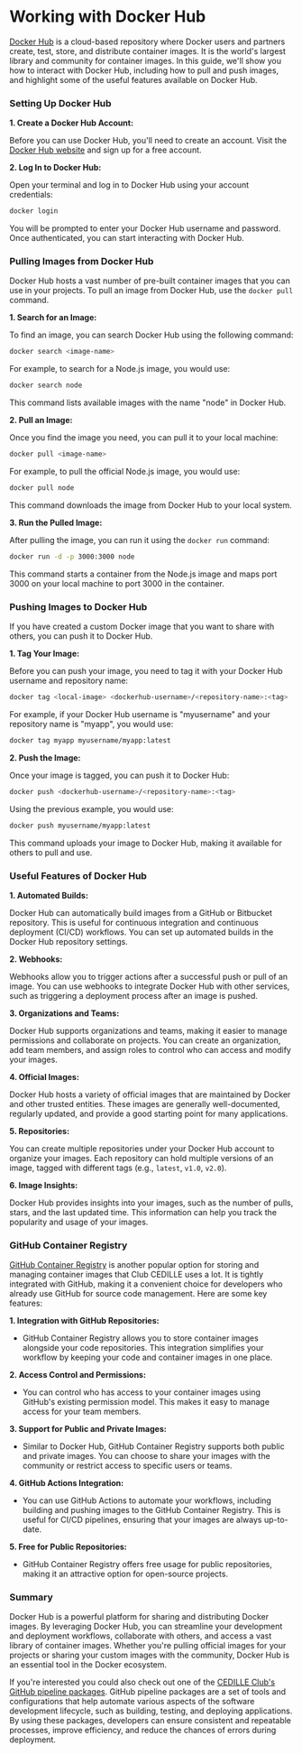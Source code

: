 # Working with Docker Hub

[Docker Hub](https://hub.docker.com/) is a cloud-based repository where Docker
users and partners create, test, store, and distribute container images. It is
the world's largest library and community for container images. In this guide,
we'll show you how to interact with Docker Hub, including how to pull and push
images, and highlight some of the useful features available on Docker Hub.

### Setting Up Docker Hub

**1. Create a Docker Hub Account:**

Before you can use Docker Hub, you'll need to create an account. Visit the
[Docker Hub website](https://hub.docker.com/) and sign up for a free account.

**2. Log In to Docker Hub:**

Open your terminal and log in to Docker Hub using your account credentials:

```bash
docker login
```

You will be prompted to enter your Docker Hub username and password. Once
authenticated, you can start interacting with Docker Hub.

### Pulling Images from Docker Hub

Docker Hub hosts a vast number of pre-built container images that you can use in
your projects. To pull an image from Docker Hub, use the `docker pull` command.

**1. Search for an Image:**

To find an image, you can search Docker Hub using the following command:

```bash
docker search <image-name>
```

For example, to search for a Node.js image, you would use:

```bash
docker search node
```

This command lists available images with the name "node" in Docker Hub.

**2. Pull an Image:**

Once you find the image you need, you can pull it to your local machine:

```bash
docker pull <image-name>
```

For example, to pull the official Node.js image, you would use:

```bash
docker pull node
```

This command downloads the image from Docker Hub to your local system.

**3. Run the Pulled Image:**

After pulling the image, you can run it using the `docker run` command:

```bash
docker run -d -p 3000:3000 node
```

This command starts a container from the Node.js image and maps port 3000 on
your local machine to port 3000 in the container.

### Pushing Images to Docker Hub

If you have created a custom Docker image that you want to share with others,
you can push it to Docker Hub.

**1. Tag Your Image:**

Before you can push your image, you need to tag it with your Docker Hub username
and repository name:

```bash
docker tag <local-image> <dockerhub-username>/<repository-name>:<tag>
```

For example, if your Docker Hub username is "myusername" and your repository
name is "myapp", you would use:

```bash
docker tag myapp myusername/myapp:latest
```

**2. Push the Image:**

Once your image is tagged, you can push it to Docker Hub:

```bash
docker push <dockerhub-username>/<repository-name>:<tag>
```

Using the previous example, you would use:

```bash
docker push myusername/myapp:latest
```

This command uploads your image to Docker Hub, making it available for others to
pull and use.

### Useful Features of Docker Hub

**1. Automated Builds:**

Docker Hub can automatically build images from a GitHub or Bitbucket
repository. This is useful for continuous integration and continuous deployment
(CI/CD) workflows. You can set up automated builds in the Docker Hub repository
settings.

**2. Webhooks:**

Webhooks allow you to trigger actions after a successful push or pull of an
image. You can use webhooks to integrate Docker Hub with other services, such as
triggering a deployment process after an image is pushed.

**3. Organizations and Teams:**

Docker Hub supports organizations and teams, making it easier to manage
permissions and collaborate on projects. You can create an organization, add
team members, and assign roles to control who can access and modify your images.

**4. Official Images:**

Docker Hub hosts a variety of official images that are maintained by Docker and
other trusted entities. These images are generally well-documented, regularly
updated, and provide a good starting point for many applications.

**5. Repositories:**

You can create multiple repositories under your Docker Hub account to organize
your images. Each repository can hold multiple versions of an image, tagged with
different tags (e.g., `latest`, `v1.0`, `v2.0`).

**6. Image Insights:**

Docker Hub provides insights into your images, such as the number of pulls,
stars, and the last updated time. This information can help you track the
popularity and usage of your images.

### GitHub Container Registry

[GitHub Container
Registry](https://docs.github.com/en/packages/working-with-a-github-packages-registry/working-with-the-container-registry)
is another popular option for storing and managing container images that Club
CEDILLE uses a lot. It is tightly integrated with GitHub, making it a convenient
choice for developers who already use GitHub for source code management. Here
are some key features:

**1. Integration with GitHub Repositories:**

- GitHub Container Registry allows you to store container images alongside your
  code repositories. This integration simplifies your workflow by keeping your
  code and container images in one place.

**2. Access Control and Permissions:**

- You can control who has access to your container images using GitHub's
  existing permission model. This makes it easy to manage access for your team
  members.

**3. Support for Public and Private Images:**

- Similar to Docker Hub, GitHub Container Registry supports both public and
  private images. You can choose to share your images with the community or
  restrict access to specific users or teams.

**4. GitHub Actions Integration:**

- You can use GitHub Actions to automate your workflows, including building and
  pushing images to the GitHub Container Registry. This is useful for CI/CD
  pipelines, ensuring that your images are always up-to-date.

**5. Free for Public Repositories:**

- GitHub Container Registry offers free usage for public repositories, making it
  an attractive option for open-source projects.

### Summary

Docker Hub is a powerful platform for sharing and distributing Docker images. By
leveraging Docker Hub, you can streamline your development and deployment
workflows, collaborate with others, and access a vast library of container
images. Whether you're pulling official images for your projects or sharing your
custom images with the community, Docker Hub is an essential tool in the Docker
ecosystem.

If you're interested you could also check out one of the [CEDILLE Club's GitHub
pipeline packages](https://github.com/orgs/ClubCedille/packages). GitHub
pipeline packages are a set of tools and configurations that help automate
various aspects of the software development lifecycle, such as building,
testing, and deploying applications. By using these packages, developers can
ensure consistent and repeatable processes, improve efficiency, and reduce the
chances of errors during deployment.

